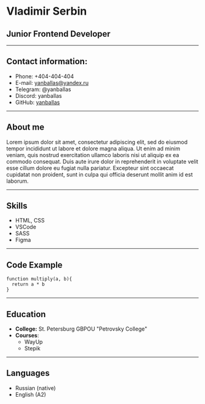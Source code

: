 # Vladimir Serbin
## Junior Frontend Developer
***
## Contact information:
* Phone: +404-404-404
* E-mail: yanballas@yandex.ru
* Telegram: @yanballas
* Discord: yanballas
* GitHub: [yanballas](https://github.com/yanballas)  
---
## About me
Lorem ipsum dolor sit amet, consectetur adipiscing elit, sed do eiusmod tempor incididunt ut labore et dolore magna aliqua. Ut enim ad minim veniam, quis nostrud exercitation ullamco laboris nisi ut aliquip ex ea commodo consequat. Duis aute irure dolor in reprehenderit in voluptate velit esse cillum dolore eu fugiat nulla pariatur. Excepteur sint occaecat cupidatat non proident, sunt in culpa qui officia deserunt mollit anim id est laborum.  
***
## Skills
* HTML, CSS
* VSCode
* SASS
* Figma  
---
## Code Example
```
function multiply(a, b){
  return a * b
}
```
***
## Education
* **College:** St. Petersburg GBPOU "Petrovsky College"
* **Courses**:
  + WayUp
  + Stepik  
---
## Languages
* Russian (native)
* English (A2)  
